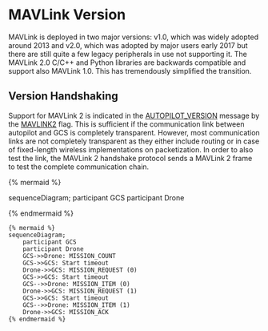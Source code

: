 # MAVLink Version

MAVLink is deployed in two major versions: v1.0, which was widely adopted around 2013 and v2.0, which was adopted by major users early 2017 but there are still quite a few legacy peripherals in use not supporting it. The MAVLink 2.0 C/C++ and Python libraries are backwards compatible and support also MAVLink 1.0. This has tremendously simplified the transition.

## Version Handshaking

Support for MAVLink 2 is indicated in the [AUTOPILOT\_VERSION](http://mavlink.org/messages/common#AUTOPILOT_VERSION) message by the [MAVLINK2](http://mavlink.org/messages/common#MAV_PROTOCOL_CAPABILITY_MAVLINK2) flag. This is sufficient if the communication link between autopilot and GCS is completely transparent. However, most communication links are not completely transparent as they either include routing or in case of fixed-length wireless implementations on packetization. In order to also test the link, the MAVLink 2 handshake protocol sends a MAVLink 2 frame to test the complete communication chain.



{% mermaid %}

sequenceDiagram;
    participant GCS
    participant Drone

{% endmermaid %}

```
{% mermaid %}
sequenceDiagram;
    participant GCS
    participant Drone
    GCS->>Drone: MISSION_COUNT
    GCS->>GCS: Start timeout
    Drone->>GCS: MISSION_REQUEST (0)
    GCS->>GCS: Start timeout
    GCS-->>Drone: MISSION_ITEM (0)
    Drone->>GCS: MISSION_REQUEST (1)
    GCS->>GCS: Start timeout
    GCS-->>Drone: MISSION_ITEM (1)
    Drone->>GCS: MISSION_ACK
{% endmermaid %}
```





